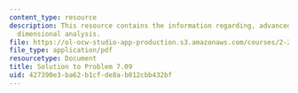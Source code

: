 ```yaml
---
content_type: resource
description: This resource contains the information regarding, advanced fluid mechanics,
  dimensional analysis.
file: https://ol-ocw-studio-app-production.s3.amazonaws.com/courses/2-25-advanced-fluid-mechanics-fall-2013/427390e3ba62b1cfde8ab012cbb432bf_MIT2_25F13_Shapi7.09_Solut.pdf
file_type: application/pdf
resourcetype: Document
title: Solution to Problem 7.09
uid: 427390e3-ba62-b1cf-de8a-b012cbb432bf
---
```


